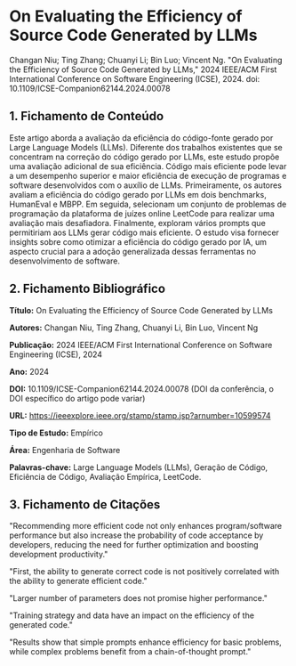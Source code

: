# On Evaluating the Efficiency of Source Code Generated by LLMs

Changan Niu; Ting Zhang; Chuanyi Li; Bin Luo; Vincent Ng. "On Evaluating the Efficiency of Source Code Generated by LLMs," 2024 IEEE/ACM First International Conference on Software Engineering (ICSE), 2024. doi: 10.1109/ICSE-Companion62144.2024.00078

## 1. Fichamento de Conteúdo

Este artigo aborda a avaliação da eficiência do código-fonte gerado por Large Language Models (LLMs). Diferente dos trabalhos existentes que se concentram na correção do código gerado por LLMs, este estudo propõe uma avaliação adicional de sua eficiência. Código mais eficiente pode levar a um desempenho superior e maior eficiência de execução de programas e software desenvolvidos com o auxílio de LLMs. Primeiramente, os autores avaliam a eficiência do código gerado por LLMs em dois benchmarks, HumanEval e MBPP. Em seguida, selecionam um conjunto de problemas de programação da plataforma de juízes online LeetCode para realizar uma avaliação mais desafiadora. Finalmente, exploram vários prompts que permitiriam aos LLMs gerar código mais eficiente. O estudo visa fornecer insights sobre como otimizar a eficiência do código gerado por IA, um aspecto crucial para a adoção generalizada dessas ferramentas no desenvolvimento de software.

## 2. Fichamento Bibliográfico 

**Título:** On Evaluating the Efficiency of Source Code Generated by LLMs

**Autores:** Changan Niu, Ting Zhang, Chuanyi Li, Bin Luo, Vincent Ng

**Publicação:** 2024 IEEE/ACM First International Conference on Software Engineering (ICSE), 2024

**Ano:** 2024

**DOI:** 10.1109/ICSE-Companion62144.2024.00078 (DOI da conferência, o DOI específico do artigo pode variar)

**URL:** https://ieeexplore.ieee.org/stamp/stamp.jsp?arnumber=10599574

**Tipo de Estudo:** Empírico

**Área:** Engenharia de Software

**Palavras-chave:** Large Language Models (LLMs), Geração de Código, Eficiência de Código, Avaliação Empírica, LeetCode.

## 3. Fichamento de Citações 
"Recommending more efficient code not only enhances program/software performance but also increase the probability of code acceptance by developers, reducing the need for further optimization and boosting development productivity."

"First, the ability to generate correct code is not positively correlated with the ability to generate efficient code." 

"Larger number of parameters does not promise higher performance." 

"Training strategy and data have an impact on the efficiency of the generated code."

"Results show that simple prompts enhance efficiency for basic problems, while complex problems benefit from a chain-of-thought prompt." 


